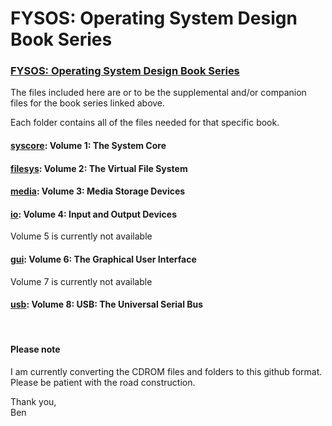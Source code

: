 # FYSOS: Operating System Design Book Series
### [FYSOS: Operating System Design Book Series](http://www.fysnet.net/osdesign_book_series.htm)

The files included here are or to be the supplemental and/or companion files for the book series linked above.

Each folder contains all of the files needed for that specific book.

#### [syscore](https://github.com/fysnet/FYSOS/tree/master/main/syscore): Volume 1: The System Core
#### [filesys](https://github.com/fysnet/FYSOS/tree/master/main/filesys): Volume 2: The Virtual File System
#### [media](https://github.com/fysnet/FYSOS/tree/master/main/media):   Volume 3: Media Storage Devices
#### [io](https://github.com/fysnet/FYSOS/tree/master/main/io):      Volume 4: Input and Output Devices
  Volume 5 is currently not available
#### [gui](https://github.com/fysnet/FYSOS/tree/master/main/gui):     Volume 6: The Graphical User Interface
  Volume 7 is currently not available
#### [usb](https://github.com/fysnet/FYSOS/tree/master/main/usb):     Volume 8: USB: The Universal Serial Bus
<br>

#### Please note
I am currently converting the CDROM files and folders to this github format.<br>
Please be patient with the road construction.<br>

Thank you,<br>
Ben

